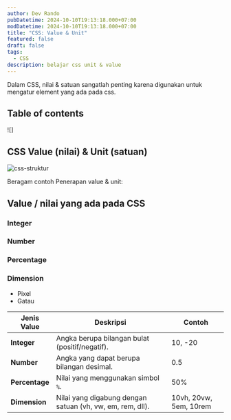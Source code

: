 ```yaml
---
author: Dev Rando
pubDatetime: 2024-10-10T19:13:18.000+07:00
modDatetime: 2024-10-10T19:13:18.000+07:00
title: "CSS: Value & Unit"
featured: false
draft: false
tags:
  - CSS 
description: belajar css unit & value
---
```


 Dalam CSS, nilai & satuan sangatlah penting karena digunakan untuk mengatur element yang ada pada css.

## Table of contents
![]
## CSS Value (nilai) & Unit (satuan)
![css-struktur](https://res.cloudinary.com/dxfcrtzo7/image/upload/f_auto,q_auto/v1/devrando-portfolio/Posts/CSS/cxkkpmhhfrivyg3kfslv)

Beragam contoh Penerapan value & unit:


## Value / nilai yang ada pada CSS
### Integer
### Number
### Percentage
### Dimension
- Pixel
- Gatau



| **Jenis Value**  | **Deskripsi**                                            | **Contoh**          |
|------------------|----------------------------------------------------------|---------------------|
| **Integer**      | Angka berupa bilangan bulat (positif/negatif).            | 10, -20             |
| **Number**       | Angka yang dapat berupa bilangan desimal.                 | 0.5                 |
| **Percentage**   | Nilai yang menggunakan simbol `%`.                        | 50%                 |
| **Dimension**    | Nilai yang digabung dengan satuan (vh, vw, em, rem, dll). | 10vh, 20vw, 5em, 10rem |


